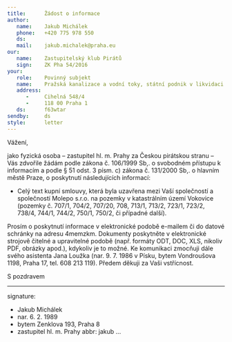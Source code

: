 ```yaml
---
title:      Žádost o informace
author:
   name:    Jakub Michálek
   phone:   +420 775 978 550
   ds:      
   mail:    jakub.michalek@praha.eu
our:
   name:    Zastupitelský klub Pirátů
   sign:    ZK Pha 54/2016
your:
   role:    Povinný subjekt
   name:    Pražská kanalizace a vodní toky, státní podnik v likvidaci
   address:
      -     Cihelná 548/4 
      -     118 00 Praha 1
   ds:      f63wtar
sendby:     ds
style:      letter
---
```


Vážení,

jako fyzická osoba – zastupitel hl. m. Prahy za Českou pirátskou stranu – Vás zdvořile žádám podle zákona č. 106/1999 Sb,. o svobodném přístupu k informacím a podle § 51 odst. 3 písm. c) zákona č. 131/2000 Sb,. o hlavním městě Praze, o poskytnutí následujících informací:

* Celý text kupní smlouvy, která byla uzavřena mezi Vaší společností a společností Molepo s.r.o. na pozemky v katastrálním území Vokovice (pozemky č. 707/1, 704/2, 707/20, 708, 713/1, 713/2, 723/1, 723/2, 738/4, 744/1, 744/2, 750/1, 750/2, či případné další). 

Prosím o poskytnutí informace v elektronické podobě e-mailem či do datové schránky na adresu 4memzkm. Dokumenty poskytněte v elektronické strojově čitelné a upravitelné podobě (např. formáty ODT, DOC, XLS, nikoliv PDF, obrázky apod.), kdykoliv je to možné. Ke komunikaci zmocňuji dále svého asistenta Jana Loužka (nar. 9. 7. 1986 v Písku, bytem Vondroušova 1198, Praha 17, tel. 608 213 119). Předem děkuji za Vaši vstřícnost. 

S pozdravem

---
signature: 
  - Jakub Michálek
  - nar. 6. 2. 1989
  - bytem Zenklova 193, Praha 8
  - zastupitel hl. m. Prahy
abbr:       jakub
...
